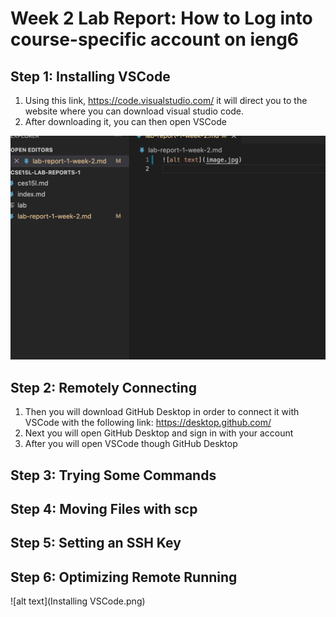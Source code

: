 # Week 2 Lab Report: How to Log into course-specific account on ieng6

## Step 1: Installing VSCode
  1. Using this link, https://code.visualstudio.com/ it will direct you to the website where you can download visual studio code.
  2. After downloading it, you can then open VSCode
 
  ![alt text](pic.png)

## Step 2: Remotely Connecting
  1. Then you will download GitHub Desktop in order to connect it with VSCode with the following link: https://desktop.github.com/
  2. Next you will open GitHub Desktop and sign in with your account
  3. After you will open VSCode though GitHub Desktop

## Step 3: Trying Some Commands

## Step 4: Moving Files with scp

## Step 5: Setting an SSH Key

## Step 6: Optimizing Remote Running


![alt text](Installing VSCode.png)
